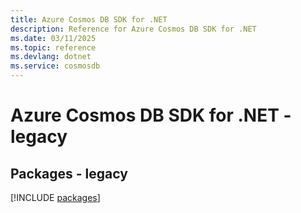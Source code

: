 ```yaml
---
title: Azure Cosmos DB SDK for .NET
description: Reference for Azure Cosmos DB SDK for .NET
ms.date: 03/11/2025
ms.topic: reference
ms.devlang: dotnet
ms.service: cosmosdb
---
```

# Azure Cosmos DB SDK for .NET - legacy
## Packages - legacy
[!INCLUDE [packages](cosmos-db-index.md)]
